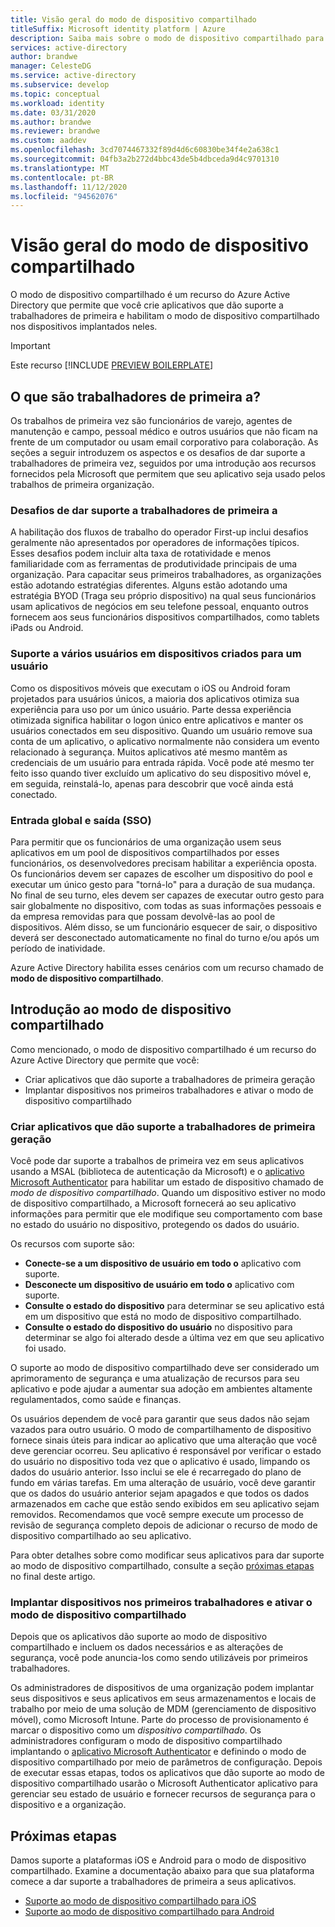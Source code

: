 ```yaml
---
title: Visão geral do modo de dispositivo compartilhado
titleSuffix: Microsoft identity platform | Azure
description: Saiba mais sobre o modo de dispositivo compartilhado para habilitar o compartilhamento de dispositivos para seus primeiros trabalhadores.
services: active-directory
author: brandwe
manager: CelesteDG
ms.service: active-directory
ms.subservice: develop
ms.topic: conceptual
ms.workload: identity
ms.date: 03/31/2020
ms.author: brandwe
ms.reviewer: brandwe
ms.custom: aaddev
ms.openlocfilehash: 3cd7074467332f89d4d6c60830be34f4e2a638c1
ms.sourcegitcommit: 04fb3a2b272d4bbc43de5b4dbceda9d4c9701310
ms.translationtype: MT
ms.contentlocale: pt-BR
ms.lasthandoff: 11/12/2020
ms.locfileid: "94562076"
---
```

# <a name="overview-of-shared-device-mode"></a>Visão geral do modo de dispositivo compartilhado

O modo de dispositivo compartilhado é um recurso do Azure Active Directory que permite que você crie aplicativos que dão suporte a trabalhadores de primeira e habilitam o modo de dispositivo compartilhado nos dispositivos implantados neles.

>[!IMPORTANT]
> Este recurso [!INCLUDE [PREVIEW BOILERPLATE](../../../includes/active-directory-develop-preview.md)]

## <a name="what-are-firstline-workers"></a>O que são trabalhadores de primeira a?

Os trabalhos de primeira vez são funcionários de varejo, agentes de manutenção e campo, pessoal médico e outros usuários que não ficam na frente de um computador ou usam email corporativo para colaboração. As seções a seguir introduzem os aspectos e os desafios de dar suporte a trabalhadores de primeira vez, seguidos por uma introdução aos recursos fornecidos pela Microsoft que permitem que seu aplicativo seja usado pelos trabalhos de primeira organização.

### <a name="challenges-of-supporting-firstline-workers"></a>Desafios de dar suporte a trabalhadores de primeira a

A habilitação dos fluxos de trabalho do operador First-up inclui desafios geralmente não apresentados por operadores de informações típicos. Esses desafios podem incluir alta taxa de rotatividade e menos familiaridade com as ferramentas de produtividade principais de uma organização. Para capacitar seus primeiros trabalhadores, as organizações estão adotando estratégias diferentes. Alguns estão adotando uma estratégia BYOD (Traga seu próprio dispositivo) na qual seus funcionários usam aplicativos de negócios em seu telefone pessoal, enquanto outros fornecem aos seus funcionários dispositivos compartilhados, como tablets iPads ou Android.

### <a name="supporting-multiple-users-on-devices-designed-for-one-user"></a>Suporte a vários usuários em dispositivos criados para um usuário

Como os dispositivos móveis que executam o iOS ou Android foram projetados para usuários únicos, a maioria dos aplicativos otimiza sua experiência para uso por um único usuário. Parte dessa experiência otimizada significa habilitar o logon único entre aplicativos e manter os usuários conectados em seu dispositivo. Quando um usuário remove sua conta de um aplicativo, o aplicativo normalmente não considera um evento relacionado à segurança. Muitos aplicativos até mesmo mantêm as credenciais de um usuário para entrada rápida. Você pode até mesmo ter feito isso quando tiver excluído um aplicativo do seu dispositivo móvel e, em seguida, reinstalá-lo, apenas para descobrir que você ainda está conectado.

### <a name="global-sign-in-and-sign-out-sso"></a>Entrada global e saída (SSO)

Para permitir que os funcionários de uma organização usem seus aplicativos em um pool de dispositivos compartilhados por esses funcionários, os desenvolvedores precisam habilitar a experiência oposta. Os funcionários devem ser capazes de escolher um dispositivo do pool e executar um único gesto para "torná-lo" para a duração de sua mudança. No final de seu turno, eles devem ser capazes de executar outro gesto para sair globalmente no dispositivo, com todas as suas informações pessoais e da empresa removidas para que possam devolvê-las ao pool de dispositivos. Além disso, se um funcionário esquecer de sair, o dispositivo deverá ser desconectado automaticamente no final do turno e/ou após um período de inatividade.

Azure Active Directory habilita esses cenários com um recurso chamado de **modo de dispositivo compartilhado**.

## <a name="introducing-shared-device-mode"></a>Introdução ao modo de dispositivo compartilhado

Como mencionado, o modo de dispositivo compartilhado é um recurso do Azure Active Directory que permite que você:

* Criar aplicativos que dão suporte a trabalhadores de primeira geração
* Implantar dispositivos nos primeiros trabalhadores e ativar o modo de dispositivo compartilhado

### <a name="build-applications-that-support-firstline-workers"></a>Criar aplicativos que dão suporte a trabalhadores de primeira geração

Você pode dar suporte a trabalhos de primeira vez em seus aplicativos usando a MSAL (biblioteca de autenticação da Microsoft) e o [aplicativo Microsoft Authenticator](../user-help/user-help-auth-app-overview.md) para habilitar um estado de dispositivo chamado de *modo de dispositivo compartilhado*. Quando um dispositivo estiver no modo de dispositivo compartilhado, a Microsoft fornecerá ao seu aplicativo informações para permitir que ele modifique seu comportamento com base no estado do usuário no dispositivo, protegendo os dados do usuário.

Os recursos com suporte são:

* **Conecte-se a um dispositivo de usuário em todo o** aplicativo com suporte.
* **Desconecte um dispositivo de usuário em todo o** aplicativo com suporte.
* **Consulte o estado do dispositivo** para determinar se seu aplicativo está em um dispositivo que está no modo de dispositivo compartilhado.
* **Consulte o estado do dispositivo do usuário** no dispositivo para determinar se algo foi alterado desde a última vez em que seu aplicativo foi usado.

O suporte ao modo de dispositivo compartilhado deve ser considerado um aprimoramento de segurança e uma atualização de recursos para seu aplicativo e pode ajudar a aumentar sua adoção em ambientes altamente regulamentados, como saúde e finanças.

Os usuários dependem de você para garantir que seus dados não sejam vazados para outro usuário. O modo de compartilhamento de dispositivo fornece sinais úteis para indicar ao aplicativo que uma alteração que você deve gerenciar ocorreu. Seu aplicativo é responsável por verificar o estado do usuário no dispositivo toda vez que o aplicativo é usado, limpando os dados do usuário anterior. Isso inclui se ele é recarregado do plano de fundo em várias tarefas. Em uma alteração de usuário, você deve garantir que os dados do usuário anterior sejam apagados e que todos os dados armazenados em cache que estão sendo exibidos em seu aplicativo sejam removidos. Recomendamos que você sempre execute um processo de revisão de segurança completo depois de adicionar o recurso de modo de dispositivo compartilhado ao seu aplicativo.

Para obter detalhes sobre como modificar seus aplicativos para dar suporte ao modo de dispositivo compartilhado, consulte a seção [próximas etapas](#next-steps) no final deste artigo.

### <a name="deploy-devices-to-firstline-workers-and-turn-on-shared-device-mode"></a>Implantar dispositivos nos primeiros trabalhadores e ativar o modo de dispositivo compartilhado

Depois que os aplicativos dão suporte ao modo de dispositivo compartilhado e incluem os dados necessários e as alterações de segurança, você pode anuncia-los como sendo utilizáveis por primeiros trabalhadores.

Os administradores de dispositivos de uma organização podem implantar seus dispositivos e seus aplicativos em seus armazenamentos e locais de trabalho por meio de uma solução de MDM (gerenciamento de dispositivo móvel), como Microsoft Intune. Parte do processo de provisionamento é marcar o dispositivo como um *dispositivo compartilhado*. Os administradores configuram o modo de dispositivo compartilhado implantando o [aplicativo Microsoft Authenticator](../user-help/user-help-auth-app-overview.md) e definindo o modo de dispositivo compartilhado por meio de parâmetros de configuração. Depois de executar essas etapas, todos os aplicativos que dão suporte ao modo de dispositivo compartilhado usarão o Microsoft Authenticator aplicativo para gerenciar seu estado de usuário e fornecer recursos de segurança para o dispositivo e a organização.

## <a name="next-steps"></a>Próximas etapas

Damos suporte a plataformas iOS e Android para o modo de dispositivo compartilhado. Examine a documentação abaixo para que sua plataforma comece a dar suporte a trabalhadores de primeira a seus aplicativos.

* [Suporte ao modo de dispositivo compartilhado para iOS](msal-ios-shared-devices.md)
* [Suporte ao modo de dispositivo compartilhado para Android](msal-android-shared-devices.md)

